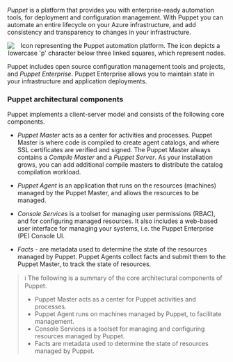 *Puppet* is a platform that provides you with enterprise-ready automation tools, for deployment and configuration management. With Puppet you can automate an entire lifecycle on your Azure infrastructure, and add consistency and transparency to changes in your infrastructure.

<p style="text-align:center;"><img src="../Linked_Image_Files/puppet1.png" alt="Icon representing the Puppet automation platform. The icon depicts a lowercase 'p' character below three linked squares, which represent nodes."></p>

Puppet includes open source configuration management tools and projects, and *Puppet Enterprise*. Puppet Enterprise allows you to maintain state in your infrastructure and application deployments.

### Puppet architectural components

Puppet implements a client-server model and consists of the following core components.

- *Puppet Master* acts as a center for activities and processes. Puppet Master is where code is compiled to create agent catalogs, and where SSL certificates are verified and signed. The Puppet Master always contains a *Compile Master* and a *Puppet Server*. As your installation grows, you can add additional compile masters to distribute the catalog compilation workload.

- *Puppet Agent* is an application that runs on the resources (machines) managed by the Puppet Master, and allows the resources to be managed.

- *Console Services* is a toolset for managing user permissions (RBAC), and for configuring managed resources. It also includes a web-based user interface for managing your systems, i.e. the Puppet Enterprise (PE) Console UI.

- *Facts* - are metadata used to determine the state of the resources managed by Puppet. Puppet Agents collect facts and submit them to the Puppet Master, to track the state of resources.

> :information_source: The following is a summary of the core architectural components of Puppet.
>
> - Puppet Master acts as a center for Puppet activities and processes.
> - Puppet Agent runs on machines managed by Puppet, to facilitate management.
> - Console Services is a toolset for managing and configuring resources managed by Puppet.
> - Facts are metadata used to determine the state of resources managed by Puppet.
